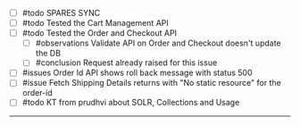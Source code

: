 
- [ ]  #todo SPARES SYNC
- [ ] #todo Tested the Cart Management API
- [ ] #todo Tested the Order and Checkout API
	- [ ] #observations Validate API on Order and Checkout doesn't update the DB
	- [ ] #conclusion Request already raised for this issue
- [ ] #issues Order Id API shows roll back message with status 500
- [ ] #issue Fetch Shipping Details returns with "No static resource" for the order-id
- [ ] #todo KT from prudhvi about SOLR, Collections and Usage

-------------------------

